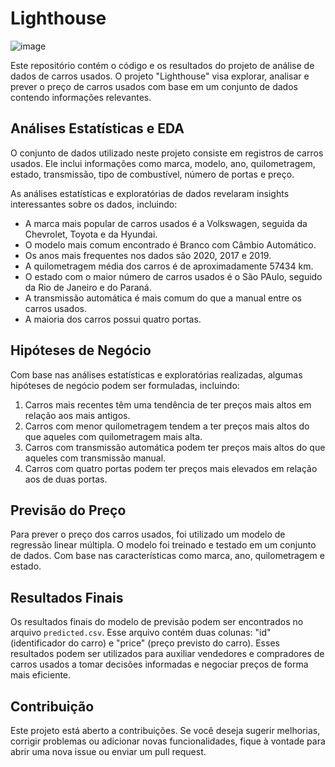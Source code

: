 # Lighthouse
![image](https://github.com/RoseBorges44/Lighthouse/assets/122793017/436614c1-827c-4537-81d4-1884fb7bafbc)


Este repositório contém o código e os resultados do projeto de análise de dados de carros usados. O projeto "Lighthouse" visa explorar, analisar e prever o preço de carros usados com base em um conjunto de dados contendo informações relevantes.

## Análises Estatísticas e EDA

O conjunto de dados utilizado neste projeto consiste em registros de carros usados. Ele inclui informações como marca, modelo, ano, quilometragem, estado, transmissão, tipo de combustível, número de portas e preço.

As análises estatísticas e exploratórias de dados revelaram insights interessantes sobre os dados, incluindo:

- A marca mais popular de carros usados é a Volkswagen, seguida da Chevrolet, Toyota e da Hyundai.
- O modelo mais comum encontrado é Branco com Câmbio Automático.
- Os anos mais frequentes nos dados são 2020, 2017 e 2019.
- A quilometragem média dos carros é de aproximadamente 57434 km.
- O estado com o maior número de carros usados é o São PAulo, seguido da Rio de Janeiro e do Paraná.
- A transmissão automática é mais comum do que a manual entre os carros usados.
- A maioria dos carros possui quatro portas.

## Hipóteses de Negócio

Com base nas análises estatísticas e exploratórias realizadas, algumas hipóteses de negócio podem ser formuladas, incluindo:

1. Carros mais recentes têm uma tendência de ter preços mais altos em relação aos mais antigos.
3. Carros com menor quilometragem tendem a ter preços mais altos do que aqueles com quilometragem mais alta.
4. Carros com transmissão automática podem ter preços mais altos do que aqueles com transmissão manual.
6. Carros com quatro portas podem ter preços mais elevados em relação aos de duas portas.

## Previsão do Preço

Para prever o preço dos carros usados, foi utilizado um modelo de regressão linear múltipla. O modelo foi treinado e testado em um conjunto de dados. Com base nas características como marca, ano, quilometragem e estado.

## Resultados Finais

Os resultados finais do modelo de previsão podem ser encontrados no arquivo `predicted.csv`. Esse arquivo contém duas colunas: "id" (identificador do carro) e "price" (preço previsto do carro). Esses resultados podem ser utilizados para auxiliar vendedores e compradores de carros usados a tomar decisões informadas e negociar preços de forma mais eficiente.

## Contribuição

Este projeto está aberto a contribuições. Se você deseja sugerir melhorias, corrigir problemas ou adicionar novas funcionalidades, fique à vontade para abrir uma nova issue ou enviar um pull request.


